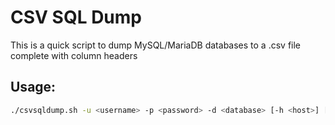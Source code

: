 # CSV SQL Dump

This is a quick script to dump MySQL/MariaDB databases to a .csv file complete with column headers

## Usage:
```bash
./csvsqldump.sh -u <username> -p <password> -d <database> [-h <host>] [-t <table>] [-o <outputdir>]
```